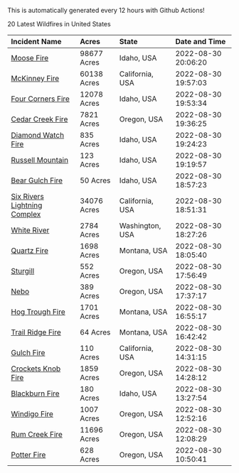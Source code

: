 This is automatically generated every 12 hours with Github Actions!

20 Latest Wildfires in United States

 | Incident Name | Acres | State | Date and Time |
|:---|:---|:---|:---|
| [Moose Fire](https://inciweb.nwcg.gov/incident/8249/) | 98677 Acres | Idaho, USA | 2022-08-30 20:06:20 |
| [McKinney Fire](https://inciweb.nwcg.gov/incident/8287/) | 60138 Acres | California, USA | 2022-08-30 19:57:03 |
| [Four Corners Fire](https://inciweb.nwcg.gov/incident/8331/) | 12078 Acres | Idaho, USA | 2022-08-30 19:53:34 |
| [Cedar Creek Fire](https://inciweb.nwcg.gov/incident/8307/) | 7821 Acres | Oregon, USA | 2022-08-30 19:36:25 |
| [Diamond Watch Fire](https://inciweb.nwcg.gov/incident/8264/) | 835 Acres | Idaho, USA | 2022-08-30 19:24:23 |
| [Russell Mountain](https://inciweb.nwcg.gov/incident/8360/) | 123 Acres | Idaho, USA | 2022-08-30 19:19:57 |
| [Bear Gulch Fire](https://inciweb.nwcg.gov/incident/8349/) | 50 Acres | Idaho, USA | 2022-08-30 18:57:23 |
| [Six Rivers Lightning Complex](https://inciweb.nwcg.gov/incident/8312/) | 34076 Acres | California, USA | 2022-08-30 18:51:31 |
| [White River ](https://inciweb.nwcg.gov/incident/8329/) | 2784 Acres | Washington, USA | 2022-08-30 18:27:26 |
| [Quartz Fire](https://inciweb.nwcg.gov/incident/8337/) | 1698 Acres | Montana, USA | 2022-08-30 18:05:40 |
| [Sturgill](https://inciweb.nwcg.gov/incident/8364/) | 552 Acres | Oregon, USA | 2022-08-30 17:56:49 |
| [Nebo](https://inciweb.nwcg.gov/incident/8363/) | 389 Acres | Oregon, USA | 2022-08-30 17:37:17 |
| [Hog Trough Fire](https://inciweb.nwcg.gov/incident/8258/) | 1701 Acres | Montana, USA | 2022-08-30 16:55:17 |
| [Trail Ridge Fire](https://inciweb.nwcg.gov/incident/8365/) | 64 Acres | Montana, USA | 2022-08-30 16:42:42 |
| [Gulch Fire](https://inciweb.nwcg.gov/incident/8362/) | 110 Acres | California, USA | 2022-08-30 14:31:15 |
| [Crockets Knob Fire](https://inciweb.nwcg.gov/incident/8355/) | 1859 Acres | Oregon, USA | 2022-08-30 14:28:12 |
| [Blackburn Fire](https://inciweb.nwcg.gov/incident/8351/) | 180 Acres | Idaho, USA | 2022-08-30 13:27:54 |
| [Windigo Fire](https://inciweb.nwcg.gov/incident/8292/) | 1007 Acres | Oregon, USA | 2022-08-30 12:52:16 |
| [Rum Creek Fire](https://inciweb.nwcg.gov/incident/8348/) | 11696 Acres | Oregon, USA | 2022-08-30 12:08:29 |
| [Potter Fire](https://inciweb.nwcg.gov/incident/8291/) | 628 Acres | Oregon, USA | 2022-08-30 10:50:41 |
